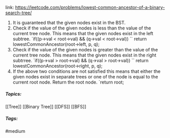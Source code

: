 link: https://leetcode.com/problems/lowest-common-ancestor-of-a-binary-search-tree/

1. It is guaranteed that the given nodes exist in the BST.
2. Check if the value of the given nodes is less than the value of the current tree node. This means that the given nodes
   exist in the left subtree.
	`if((p->val < root->val) && (q->val < root->val))
	``	return lowestCommonAncestor(root->left, p, q);
3. Check if the value of the given nodes is greater than the value of the current tree node. This means that the given nodes
   exist in the right subtrree.
	`if((p->val > root->val) && (q->val > root->val))
	``	return lowestCommonAncestor(root->right, p, q);
4. If the above two conditions are not satisfied this means that either the given nodes exist in separate trees or one of the node is equal to the current root node. Return the root node. 
	`return root;

##### Topics:
[[Tree]] [[Binary Tree]] [[DFS]] [[BFS]]

##### Tags:
#medium